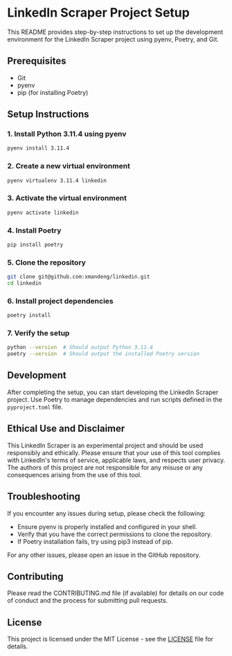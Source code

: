 # LinkedIn Scraper Project Setup

This README provides step-by-step instructions to set up the development environment for the LinkedIn Scraper project using pyenv, Poetry, and Git.

## Prerequisites

- Git
- pyenv
- pip (for installing Poetry)

## Setup Instructions

### 1. Install Python 3.11.4 using pyenv

```bash
pyenv install 3.11.4
```

### 2. Create a new virtual environment

```bash
pyenv virtualenv 3.11.4 linkedin
```

### 3. Activate the virtual environment

```bash
pyenv activate linkedin
```

### 4. Install Poetry

```bash
pip install poetry
```

### 5. Clone the repository

```bash
git clone git@github.com:xmandeng/linkedin.git
cd linkedin
```

### 6. Install project dependencies

```bash
poetry install
```

### 7. Verify the setup

```bash
python --version  # Should output Python 3.11.4
poetry --version  # Should output the installed Poetry version
```

## Development

After completing the setup, you can start developing the LinkedIn Scraper project. Use Poetry to manage dependencies and run scripts defined in the `pyproject.toml` file.

## Ethical Use and Disclaimer

This LinkedIn Scraper is an experimental project and should be used responsibly and ethically. Please ensure that your use of this tool complies with LinkedIn's terms of service, applicable laws, and respects user privacy. The authors of this project are not responsible for any misuse or any consequences arising from the use of this tool.

## Troubleshooting

If you encounter any issues during setup, please check the following:

- Ensure pyenv is properly installed and configured in your shell.
- Verify that you have the correct permissions to clone the repository.
- If Poetry installation fails, try using pip3 instead of pip.

For any other issues, please open an issue in the GitHub repository.

## Contributing

Please read the CONTRIBUTING.md file (if available) for details on our code of conduct and the process for submitting pull requests.

## License

This project is licensed under the MIT License - see the [LICENSE](LICENSE) file for details.